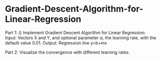 # Gradient-Descent-Algorithm-for-Linear-Regression

Part 1: ()
Implement Gradient Descent Algorithm for Linear Regression:
Input: Vectors X and Y, and optional parameter α, the learning rate, with the default value 0.01.
Output: Regression line y=b+mx


Part 2:
Visualize the convergence with different learning rates.
